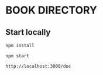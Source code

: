 # BOOK DIRECTORY

## Start locally

```
npm install
```

```
npm start
```
```
http://localhost:3000/doc
```
